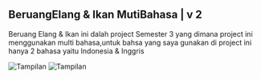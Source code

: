## BeruangElang & Ikan MutiBahasa | v 2
Beruang Elang & Ikan ini dalah project Semester 3 yang dimana project ini menggunakan multi bahasa,untuk bahsa yang saya gunakan di project ini hanya 2 bahasa yaitu Indonesia & Inggris

![Tampilan](indonesia.gif)
![Tampilan](inggris.gif)

